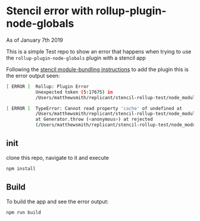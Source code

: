 # Stencil error with rollup-plugin-node-globals
As of January 7th 2019

This is a simple Test repo to show an error that happens when trying to use the `rollup-plugin-node-globals` plugin with a stencil app

Following the [stencil module-bundling instructions](https://stenciljs.com/docs/module-bundling) to add the plugin this is the error output seen:
```bash
[ ERROR ]  Rollup: Plugin Error
           Unexpected token (5:17675) in
           /Users/matthewsmith/replicant/stencil-rollup-test/node_modules/@stencil/state-tunnel/dist/esm/es5/stencil-state-tunnel.core.js

[ ERROR ]  TypeError: Cannot read property 'cache' of undefined at
           /Users/matthewsmith/replicant/stencil-rollup-test/node_modules/@stencil/core/dist/compiler/index.js:24073:48
           at Generator.throw (<anonymous>) at rejected
           (/Users/matthewsmith/replicant/stencil-rollup-test/node_modules/@stencil/core/dist/compiler/index.js:30:65)
```

## init
clone this repo, navigate to it and execute
```bash
npm install
```

## Build
To build the app and see the error output:

```bash
npm run build
```
